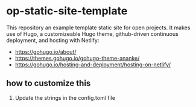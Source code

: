 # op-static-site-template

This repository an example template static site for open projects. It makes use of Hugo, a customizeable Hugo theme, github-driven continuous deployment, and hosting with Netlify:

* https://gohugo.io/about/
* https://themes.gohugo.io/gohugo-theme-ananke/
* https://gohugo.io/hosting-and-deployment/hosting-on-netlify/

## how to customize this

1. Update the strings in the config.toml file


